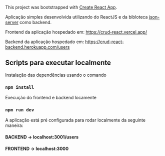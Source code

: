 This project was bootstrapped with [Create React App](https://github.com/facebook/create-react-app).

Aplicação simples desenvolvida utilizando do ReactJS e da bibloteca [json-server](https://github.com/typicode/json-server) como backend.

Frontend da aplicação hospedado em: https://crud-react.vercel.app/

Backend da aplicação hospedado em: https://crud-react-backend.herokuapp.com/users

## Scripts para executar localmente

Instalação das dependências usando o comando

### `npm install`

Execução do frontend e backend locamente

### `npm run dev`

A aplicação está pré configurada para rodar localmente da seguinte maneira:

#### BACKEND -> localhost:3001/users
#### FRONTEND -> localhost:3000

